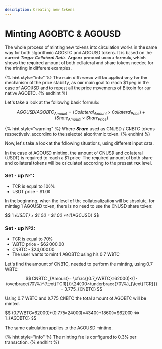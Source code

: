 ```yaml
---
description: Creating new tokens
---
```


# Minting AGOBTC & AGOUSD

The whole process of minting new tokens into circulation works in the same way for both algorithmic AGOBTC and AGOUSD tokens. It is based on the current _Target Collateral Ratio._ Argano protocol uses a formula, which shows the required amount of both collateral and share tokens needed for the minting in different examples.

{% hint style="info" %}
The main difference will be applied only for the mechanism of the price stability, as our main goal to reach $1 peg in the case of AGOUSD and to repeat all the price movements of Bitcoin for our native AGOBTC.
{% endhint %}

Let's take a look at the following basic formula:

$$
AGOUSD / AGOBTC _{Amount}=(Collateral_{Amount}×Collateral_{Price}) +(Share_{Amount}×Share_{Price})
$$

{% hint style="warning" %}
Where _**Share**_ used as CNUSD / CNBTC tokens respectively, according to the selected algorithmic token.
{% endhint %}

Now, let's take a look at the following situations, using different input data.

In the case of AGOUSD minting, the amount of CNUSD and collateral \(USDT\) is required to reach a $1 price. The required amount of both share and collateral tokens will be calculated according to the present **`TCR`** level.

### Set - up №1:

* TCR is equal to 100%
* USDT price - $1.00

In the beginning, when the level of the collateralization will be absolute, for minting 1 AGOUSD token, there is no need to use the CNUSD share token:

$$
1 _{USDT} × $1.00 = $1.00 ⇔1_{AGOUSD}
$$

### Set - up №2:

* TCR  is equal to 70%
* WBTC price - $62,000.00
* CNBTC - $24,000.00
* The user wants to mint 1 AGOBTC using his 0.7 WBTC

Let's find the amount of CNBTC, needed to perform the minting, using 0.7 WBTC:

$$
CNBTC _{Amount}= \cfrac{(0.7_{WBTC}×62000)×(1-\overbrace{70\%}^{\text{TCR}})}{24000×\underbrace{70\%}_{\text{TCR}}} = 0.775_{CNBTC}
$$

Using 0.7 WBTC and 0.775 CNBTC the total amount of AGOBTC will be minted.

$$
(0.7WBTC×62000)+(0.775×24000)=43400+18600=$62000 ⇔ 1_{AGOBTC}
$$

The same calculation applies to the AGOUSD minting.

{% hint style="info" %}
The minting fee is configured to 0.3% per transaction.
{% endhint %}

